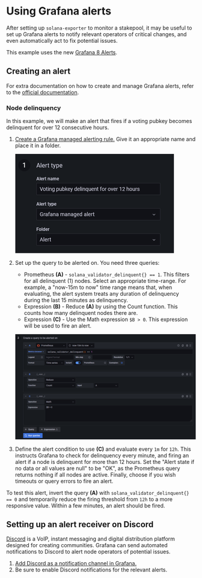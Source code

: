 # Using Grafana alerts

After setting up `solana-exporter` to monitor a stakepool, it may be useful to set up Grafana alerts to notify relevant
operators of critical changes, and even automatically act to fix potential issues.

This example uses the new [Grafana 8 Alerts](https://grafana.com/docs/grafana/latest/alerting/unified-alerting/).

## Creating an alert

For extra documentation on how to create and manage Grafana alerts, refer to
the [official documentation](https://grafana.com/docs/grafana/latest/alerting/unified-alerting/alerting-rules/).

### Node delinquency

In this example, we will make an alert that fires if a voting pubkey becomes delinquent for over 12 consecutive hours.

1. [Create a Grafana managed alerting rule.](https://grafana.com/docs/grafana/latest/alerting/unified-alerting/alerting-rules/create-grafana-managed-rule/)
   Give it an appropriate name and place it in a folder.

   ![Alert type](../images/alerts_alerttype.png)
2. Set up the query to be alerted on. You need three queries:
    * Prometheus **(A)** - `solana_validator_delinquent{} == 1`. This filters for all delinquent (1) nodes. Select an
      appropriate time-range. For example, a "now-15m to now" time range means that, when evaluating, the alert system
      treats any duration of delinquency during the last 15 minutes as delinquency.
    * Expression **(B)** - Reduce **(A)** by using the Count function. This counts how many delinquent nodes there are.
    * Expression **(C)** - Use the Math expression `$B > 0`. This expression will be used to fire an alert.

   ![Queries to be alerted on](../images/alerts_alertedon.png)

3. Define the alert condition to use **(C)** and evaluate every `1m` for `12h`. This instructs Grafana to check for
   delinquency every minute, and firing an alert if a node is delinquent for more than 12 hours. Set the "Alert state if
   no data or all values are null" to be "OK", as the Prometheus query returns nothing if all nodes are active. Finally,
   choose if you wish timeouts or query errors to fire an alert.

To test this alert, invert the query **(A)** with `solana_validator_delinquent{} == 0` and temporarily reduce the firing
threshold from `12h` to a more responsive value. Within a few minutes, an alert should be fired.

## Setting up an alert receiver on Discord

[Discord](https://discord.com/) is a VoIP, instant messaging and digital distribution platform designed for creating
communities. Grafana can send automated notifications to Discord to alert node operators of potential issues.

1. [Add Discord as a notification channel in Grafana.](https://grafana.com/docs/grafana/latest/alerting/unified-alerting/contact-points/#discord)
2. Be sure to enable Discord notifications for the relevant alerts.
